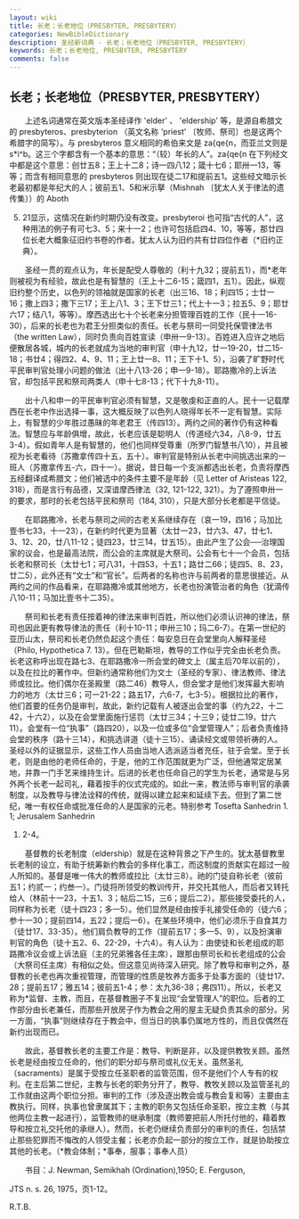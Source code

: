 ```yaml
---
layout: wiki
title: 长老；长老地位（PRESBYTER, PRESBYTERY）
categories: NewBibleDictionary
description: 圣经新词典 - 长老；长老地位（PRESBYTER, PRESBYTERY）
keywords: 长老；长老地位, PRESBYTER, PRESBYTERY
comments: false
---
```


## 长老；长老地位（PRESBYTER, PRESBYTERY）

　　上述名词通常在英文版本圣经译作 'elder' 、 'eldership' 等，是源自希腊文的 presbyteros、presbyterion （英文名称 'priest' 〔牧师、祭司〕也是这两个希腊字的简写）。与 presbyteros 意义相同的希伯来文是 za{qe{n，而亚兰文则是 s*i^b。这三个字都含有一个基本的意思：“（较）年长的人”。za{qe{n 在下列经文中都是这个意思：创廿五8；王上十二8；诗一四八12；箴十七6；耶卅一13，等等；而含有相同意思的 presbyteros 则出现在徒二17和提前五1。这些经文暗示长老最初都是年纪大的人；彼前五1、5和米示拏（Mishnah 〔犹太人关于律法的遗传集〕）的 Aboth

5. 21显示，这情况在新约时期仍没有改变。presbyteroi 也可指“古代的人”，这种用法的例子有可七3、5；来十一2；也许可包括启四4、10，等等，那廿四位长老大概象征旧约书卷的作者。犹太人认为旧约共有廿四位作者（*旧约正典）。

　　圣经一贯的观点认为，年长是配受人尊敬的（利十九32；提前五1），而*老年则被视为有经验，故此也是有智慧的（王上十二6-15；箴四1，五1）。因此，纵观旧约整个历史，以色列的领袖就是国家的长老（出三16、18；利四15；士廿一16；撒上四3；撒下三17；王上八1、3；王下廿三1；代上十一3；拉五5、9；耶廿六17；结八1，等等）。摩西选出七十个长老来分担管理百姓的工作（民十一16-30），后来的长老也为君王分担类似的责任。长老与祭司一同受托保管律法书（the written Law），同时负责向百姓宣读（申卅一9-13）。百姓进入应许之地后便散居各城，城内的长老就成为当地的审判官（申十九12，廿一19-20，廿二15-18；书廿4；得四2、4、9、11；王上廿一8、11；王下十1、5），沿袭了旷野时代平民审判官处理小问题的做法（出十八13-26；申一9-18）。耶路撒冷的上诉法官，却包括平民和祭司两类人（申十七8-13；代下十九8-11）。

　　出十八和申一的平民审判官必须有智慧，又是敬虔和正直的人。民十一记载摩西在长老中作出选择一事，这大概反映了以色列人晓得年长不一定有智慧。实际上，有智慧的少年胜过愚昧的年老君王（传四13）。两约之间的著作仍有这种看法。智慧应与年龄俱增，故此，长老应该是聪明人（传道经六34，八8-9，廿五3-4）。假如青年人是有智慧的，他们也同样受尊重（所罗门智慧书八10），并且被视为长老看待（苏撒拿传四十五，五十）。审判官是特别从长老中间挑选出来的一班人（苏撒拿传五-六，四十一）。据说，昔日每一个支派都选出长老，负责将摩西五经翻译成希腊文；他们被选中的条件主要不是年龄（见 Letter of Aristeas 122, 318），而是言行有品德，又深谙摩西律法（32, 121-122, 321）。为了遵照申卅一的要求，那时的长老包括平民和祭司（184, 310），只是大部分长老都是平信徒。

　　在耶路撒冷，长老与祭司之间的古老关系继续存在（哀一19，四16；马加比壹书七33，十一23），在新约时代更为显著（太廿一23，廿六3、47，廿七1、3、12、20，廿八11-12；徒四23，廿三14，廿五15）。由此产生了公会──治理国家的议会，也是最高法院，而公会的主席就是大祭司。公会有七十一个会员，包括长老和祭司长（太廿七1；可八31，十四53，十五1；路廿二66；徒四5、8、23，廿二5），此外还有“文士”和“官长”。后两者的名称也许与前两者的意思很接近。从两约之间的作品看来，在耶路撒冷或其他地方，长老也扮演管治者的角色（犹滴传八10-11；马加比壹书十二35）。

　　祭司和长老有责任按着神的律法来审判百姓，所以他们必须认识神的律法，祭司也因此更有教导律法的责任（利十10-11；申卅三10；玛二6-7）。在第一世纪的亚历山太，祭司和长老仍然负起这个责任：每安息日在会堂里向人解释圣经（Philo, Hypothetica 7. 13）。但在巴勒斯坦，教导的工作似乎完全由长老负责。长老这称呼出现在路七3、在耶路撒冷一所会堂的碑文上（属主后70年以前的），以及在拉比的著作中。但新约通常称他们为文士（圣经的专家）、律法教师、律法师或拉比。他们偶尔在圣殿里（路二46）教导人，但会堂才是他们发挥最大影响力的地方（太廿三6；可一21-22；路五17，六6-7，七3-5）。根据拉比的著作，他们首要的任务仍是审判，故此，新约记载有人被逐出会堂的事（约九22，十二42，十六2），以及在会堂里面施行惩罚（太廿三34；十三9；徒廿二19，廿六11）。会堂有一位“执事”（路四20），以及一位或多位“会堂管理人”；后者负责维持会堂的秩序（路十三14），和挑选讲道（徒十三15）、诵读经文或带领祈祷的人。圣经以外的证据显示，这些工作人员由当地人选派适当者充任，驻于会堂。至于长老，则是由他的老师任命的，于是，他的工作范围就更为广泛，但他通常定居某地，并靠一门手艺来维持生计。后进的长老也任命自己的学生为长老，通常是与另外两个长老一起司礼，藉着按手的仪式完成的。如此一来，教法师与审判官的承袭制度，以及教导与律法诠释的传统，就得以建立起来和延续下去。但到了第二世纪，唯一有权任命或批准任命的人是国家的元老。特别参考 Tosefta Sanhedrin 1. 1; Jerusalem Sanhedrin

1. 2-4。

　　基督教的长老制度（eldership）就是在这种背景之下产生的。犹太基督教里长老制的设立，有助于统筹新约教会的多样化事工，而这制度的贡献实在超过一般人所知的。基督是唯一伟大的教师或拉比（太廿三8）。祂的门徒自称长老（彼前五1；约贰一；约叁一）。门徒将所领受的教训传开，并交托其他人，而后者又转托给人（林前十一23，十五1、3；帖后二15，三6；提后二2）。那些接受委托的人，同样称为长老（徒十四23；多一5）。他们显然是经由按手礼接受任命的（徒六6；参十一30；提前四14，五22；提后一6）。在某些环境中，他们必须乐于自食其力（徒廿17、33-35）。他们肩负教导的工作（提前五17；多一5、9），以及扮演审判官的角色（徒十五2、6、22-29，十六4）。有人认为：由使徒和长老组成的耶路撒冷议会或上诉法庭（主的兄弟雅各任主席），跟那由祭司长和长老组成的公会（大祭司任主席）有相似之处。但这意见尚待深入研究。除了教导和审判之外，基督教的长老也再次重视管理，而管理的性质是牧养方面多于处事方面的（徒廿17、28；提前五17；雅五14；彼前五1-4；参：太九36-38；弗四11）。所以，长老又称为*监督、主教，而且，在基督教圈子不复出现“会堂管理人”的职位。后者的工作部分由长老兼任，而那些开放房子作为教会之用的屋主无疑负责其余的部分。另一方面，“执事”则继续存在于教会中，但当日的执事仍属地方性的，而且仅偶然在新约出现而已。

　　故此，基督教长老的主要工作是：教导、判断是非，以及提供教牧关顾。虽然长老是经由按立任命的，他们的职分却与祭司或礼仪无关。虽然圣礼（sacraments）是属于受按立任圣职者的监管范围，但不是他们个人专有的权利。在主后第二世纪，主教与长老的职务分开了，教导、教牧关顾以及监管圣礼的工作就由这两个职位分担。审判的工作（涉及逐出教会或与教会复和等）主要由主教执行。同样，执事也曾隶属其下；主教的职务又包括任命圣职，按立主教（与其他两位主教一起进行），监管教师的继承制度（教师要把前人所托付他的，藉着教导和按立礼交托他的承继人）。然而，长老仍继续负责部分的审判的责任，包括禁止那些犯罪而不悔改的人领受主餐；长老亦负起一部分的按立工作，就是协助按立其他的长老。（*教会体制；*事奉，服事；事奉人员）

　　书目：J. Newman, Semikhah (Ordination),1950; E. Ferguson,

JTS n. s. 26, 1975，页1-12。

R.T.B.








